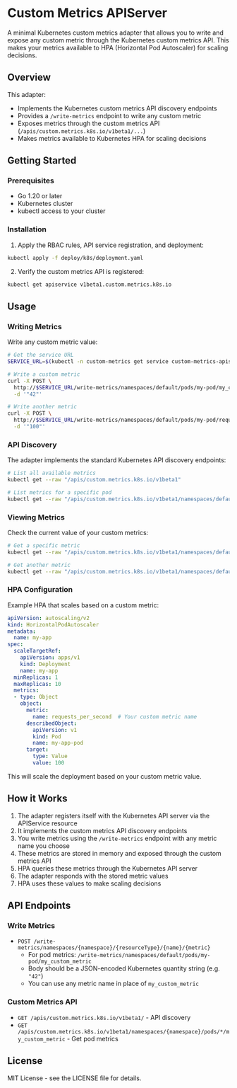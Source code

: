 # Custom Metrics APIServer

A minimal Kubernetes custom metrics adapter that allows you to write and expose any custom metric through the Kubernetes custom metrics API. This makes your metrics available to HPA (Horizontal Pod Autoscaler) for scaling decisions.

## Overview

This adapter:
- Implements the Kubernetes custom metrics API discovery endpoints
- Provides a `/write-metrics` endpoint to write any custom metric
- Exposes metrics through the custom metrics API (`/apis/custom.metrics.k8s.io/v1beta1/...`)
- Makes metrics available to Kubernetes HPA for scaling decisions

## Getting Started

### Prerequisites

- Go 1.20 or later
- Kubernetes cluster
- kubectl access to your cluster

### Installation

1. Apply the RBAC rules, API service registration, and deployment:
```bash
kubectl apply -f deploy/k8s/deployment.yaml
```

2. Verify the custom metrics API is registered:
```bash
kubectl get apiservice v1beta1.custom.metrics.k8s.io
```

## Usage

### Writing Metrics

Write any custom metric value:
```bash
# Get the service URL
SERVICE_URL=$(kubectl -n custom-metrics get service custom-metrics-apiserver -o jsonpath='{.status.loadBalancer.ingress[0].hostname}')

# Write a custom metric
curl -X POST \
  http://$SERVICE_URL/write-metrics/namespaces/default/pods/my-pod/my_custom_metric \
  -d '"42"'

# Write another metric
curl -X POST \
  http://$SERVICE_URL/write-metrics/namespaces/default/pods/my-pod/requests_per_second \
  -d '"100"'
```

### API Discovery

The adapter implements the standard Kubernetes API discovery endpoints:
```bash
# List all available metrics
kubectl get --raw "/apis/custom.metrics.k8s.io/v1beta1"

# List metrics for a specific pod
kubectl get --raw "/apis/custom.metrics.k8s.io/v1beta1/namespaces/default/pods/my-pod/"
```

### Viewing Metrics

Check the current value of your custom metrics:
```bash
# Get a specific metric
kubectl get --raw "/apis/custom.metrics.k8s.io/v1beta1/namespaces/default/pods/*/my_custom_metric"

# Get another metric
kubectl get --raw "/apis/custom.metrics.k8s.io/v1beta1/namespaces/default/pods/*/requests_per_second"
```

### HPA Configuration

Example HPA that scales based on a custom metric:
```yaml
apiVersion: autoscaling/v2
kind: HorizontalPodAutoscaler
metadata:
  name: my-app
spec:
  scaleTargetRef:
    apiVersion: apps/v1
    kind: Deployment
    name: my-app
  minReplicas: 1
  maxReplicas: 10
  metrics:
  - type: Object
    object:
      metric:
        name: requests_per_second  # Your custom metric name
      describedObject:
        apiVersion: v1
        kind: Pod
        name: my-app-pod
      target:
        type: Value
        value: 100
```

This will scale the deployment based on your custom metric value.

## How it Works

1. The adapter registers itself with the Kubernetes API server via the APIService resource
2. It implements the custom metrics API discovery endpoints
3. You write metrics using the `/write-metrics` endpoint with any metric name you choose
4. These metrics are stored in memory and exposed through the custom metrics API
5. HPA queries these metrics through the Kubernetes API server
6. The adapter responds with the stored metric values
7. HPA uses these values to make scaling decisions

## API Endpoints

### Write Metrics
- `POST /write-metrics/namespaces/{namespace}/{resourceType}/{name}/{metric}`
  - For pod metrics: `/write-metrics/namespaces/default/pods/my-pod/my_custom_metric`
  - Body should be a JSON-encoded Kubernetes quantity string (e.g. `"42"`)
  - You can use any metric name in place of `my_custom_metric`

### Custom Metrics API
- `GET /apis/custom.metrics.k8s.io/v1beta1/` - API discovery
- `GET /apis/custom.metrics.k8s.io/v1beta1/namespaces/{namespace}/pods/*/my_custom_metric` - Get pod metrics

## License

MIT License - see the LICENSE file for details. 